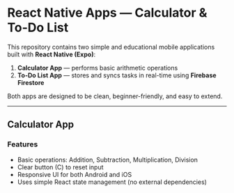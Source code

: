 #  React Native Apps — Calculator & To-Do List

This repository contains two simple and educational mobile applications built with **React Native (Expo)**:

1.  **Calculator App** — performs basic arithmetic operations  
2.  **To-Do List App** — stores and syncs tasks in real-time using **Firebase Firestore**

Both apps are designed to be clean, beginner-friendly, and easy to extend.

---

## Calculator App

###  Features
- Basic operations: Addition,  Subtraction,  Multiplication,  Division  
- Clear button (C) to reset input  
- Responsive UI for both Android and iOS  
- Uses simple React state management (no external dependencies)


